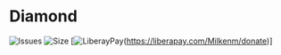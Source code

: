 # Diamond
![Issues](https://img.shields.io/github/issues/Milkenm/Diamond.svg?style=for-the-badge)
![Size](https://img.shields.io/github/repo-size/Milkenm/Diamond.svg?style=for-the-badge)
[![LiberayPay](https://img.shields.io/liberapay/receives/milkenm?style=for-the-badge&logo=liberapay)(https://liberapay.com/Milkenm/donate)]
